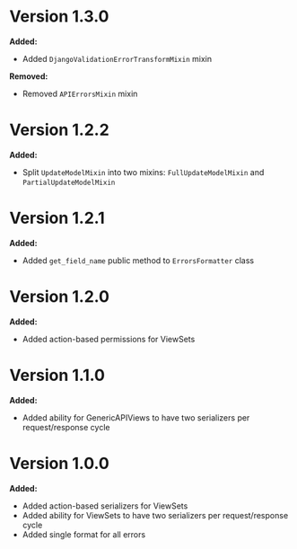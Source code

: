 # Version 1.3.0

**Added:**

- Added `DjangoValidationErrorTransformMixin` mixin

**Removed:**

- Removed `APIErrorsMixin` mixin

# Version 1.2.2

**Added:**

- Split `UpdateModelMixin` into two mixins: `FullUpdateModelMixin` and `PartialUpdateModelMixin`

# Version 1.2.1

**Added:**

- Added `get_field_name` public method to `ErrorsFormatter` class

# Version 1.2.0

**Added:**

- Added action-based permissions for ViewSets

# Version 1.1.0

**Added:**

- Added ability for GenericAPIViews to have two serializers per request/response cycle


# Version 1.0.0

**Added:**

- Added action-based serializers for ViewSets
- Added ability for ViewSets to have two serializers per request/response cycle
- Added single format for all errors
